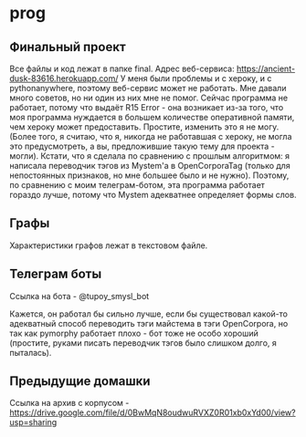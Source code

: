 # prog

## Финальный проект
Все файлы и код лежат в папке final. Адрес веб-сервиса: https://ancient-dusk-83616.herokuapp.com/
У меня были проблемы и с хероку, и с pythonanywhere, поэтому веб-сервис может не работать. Мне давали много советов, но ни один из них мне не помог. Сейчас программа не работает, потому что выдаёт R15 Error - она возникает из-за того, что моя программа нуждается в большем количестве оперативной памяти, чем хероку может предоставить. Простите, изменить это я не могу. (Более того, я считаю, что я, никогда не работавшая с хероку, не могла это предусмотреть, а вы, предложившие такую тему для проекта - могли).
Кстати, что я сделала по сравнению с прошлым алгоритмом: я написала переводчик тэгов из Mystem'а в OpenCorporaTag (только для непостоянных признаков, но мне большее было и не нужно). Поэтому, по сравнению с моим телеграм-ботом, эта программа работает гораздо лучше, потому что Mystem адекватнее определяет формы слов.

## Графы
Характеристики графов лежат в текстовом файле.

## Телеграм боты
Ссылка на бота - @tupoy_smysl_bot

Кажется, он работал бы сильно лучше, если бы существовал какой-то адекватный способ переводить тэги майстема в тэги OpenCorpora, но так как pymorphy работает плохо - бот тоже не особо хороший (простите, руками писать переводчик тэгов было слишком долго, я пыталась).

## Предыдущие домашки
Ссылка на архив с корпусом - https://drive.google.com/file/d/0BwMqN8oudwuRVXZ0R01xb0xYd00/view?usp=sharing
